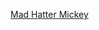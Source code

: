 ---
layout: post
wordpress_id: 793
wordpress_url: http://noesbueno.com/archives/793
date: '2010-09-26 10:59:55 -0500'
date_gmt: '2010-09-26 15:59:55 -0500'
body: |
  <p><a href="http://www.epicponyz.com/2010/09/mad-hatter-mickey.html">Mad Hatter Mickey</a></p>
---